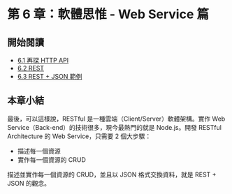 # 第 6 章：軟體思惟 - Web Service 篇

## 開始閱讀

  * [6.1 再探 HTTP API](1-http-api.md)
  * [6.2 REST](2-rest.md)
  * [6.3 REST + JSON 範例](3-rest-json.md)
  
## 本章小結

最後，可以這樣說，RESTful 是一種雲端（Client/Server）軟體架構。實作 Web Service（Back-end）的技術很多，現今最熱門的就是 Node.js。開發 RESTful Architecture 的 Web Service，只需要 2 個大步驟：

- 描述每一個資源
- 實作每一個資源的 CRUD

描述並實作每一個資源的 CRUD，並且以 JSON 格式交換資料，就是 REST + JSON 的觀念。
